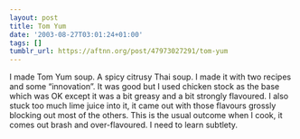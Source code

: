```yaml
---
layout: post
title: Tom Yum
date: '2003-08-27T03:01:24+01:00'
tags: []
tumblr_url: https://aftnn.org/post/47973027291/tom-yum
---
```

<p>I made Tom Yum soup. A spicy citrusy Thai soup. I made it with two recipes and some &ldquo;innovation&rdquo;. It was good but I used chicken stock as the base which was OK except it was a bit greasy and a bit strongly flavoured. I also stuck too much lime juice into it, it came out with those flavours grossly blocking out most of the others. This is the usual outcome when I cook, it comes out brash and over-flavoured. I need to learn subtlety.</p>
